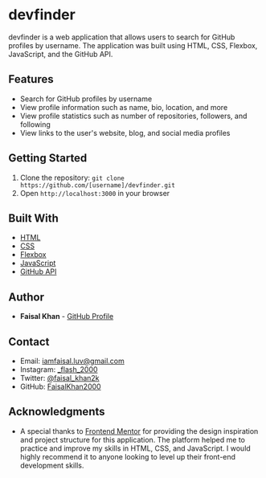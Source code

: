 # devfinder

devfinder is a web application that allows users to search for GitHub profiles by username. The application was built using HTML, CSS, Flexbox, JavaScript, and the GitHub API.

## Features

- Search for GitHub profiles by username
- View profile information such as name, bio, location, and more
- View profile statistics such as number of repositories, followers, and following
- View links to the user's website, blog, and social media profiles

## Getting Started

1. Clone the repository: `git clone https://github.com/[username]/devfinder.git`
2. Open `http://localhost:3000` in your browser

## Built With

- [HTML](https://developer.mozilla.org/en-US/docs/Web/HTML)
- [CSS](https://developer.mozilla.org/en-US/docs/Web/CSS)
- [Flexbox](https://developer.mozilla.org/en-US/docs/Web/CSS/CSS_Flexible_Box_Layout)
- [JavaScript](https://developer.mozilla.org/en-US/docs/Web/JavaScript)
- [GitHub API](https://docs.github.com/en/rest/)

## Author

- **Faisal Khan** - [GitHub Profile](https://github.com/username)

## Contact

- Email: [iamfaisal.luv@gmail.com](iamfaisal.luv@gmail.com)
- Instagram: [\_flash_2000](https://www.instagram.com/_flash_2000/)
- Twitter: [@faisal_khan2k](https://twitter.com/faisal_khan2k)
- GitHub: [FaisalKhan2000](https://github.com/FaisalKhan2000)

## Acknowledgments

- A special thanks to [Frontend Mentor](https://www.frontendmentor.io/) for providing the design inspiration and project structure for this application. The platform helped me to practice and improve my skills in HTML, CSS, and JavaScript. I would highly recommend it to anyone looking to level up their front-end development skills.
